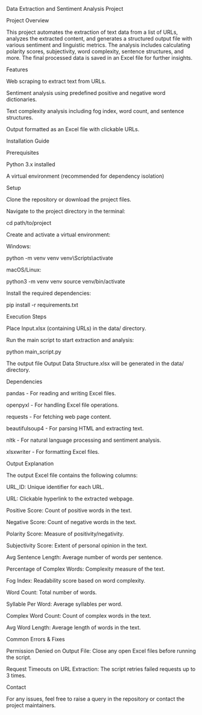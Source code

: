 Data Extraction and Sentiment Analysis Project

Project Overview

This project automates the extraction of text data from a list of URLs, analyzes the extracted content, and generates a structured output file with various sentiment and linguistic metrics. The analysis includes calculating polarity scores, subjectivity, word complexity, sentence structures, and more. The final processed data is saved in an Excel file for further insights.

Features

Web scraping to extract text from URLs.

Sentiment analysis using predefined positive and negative word dictionaries.

Text complexity analysis including fog index, word count, and sentence structures.

Output formatted as an Excel file with clickable URLs.

Installation Guide

Prerequisites

Python 3.x installed

A virtual environment (recommended for dependency isolation)

Setup

Clone the repository or download the project files.

Navigate to the project directory in the terminal:

cd path/to/project

Create and activate a virtual environment:

Windows:

python -m venv venv
venv\Scripts\activate

macOS/Linux:

python3 -m venv venv
source venv/bin/activate

Install the required dependencies:

pip install -r requirements.txt

Execution Steps

Place Input.xlsx (containing URLs) in the data/ directory.

Run the main script to start extraction and analysis:

python main_script.py

The output file Output Data Structure.xlsx will be generated in the data/ directory.

Dependencies

pandas - For reading and writing Excel files.

openpyxl - For handling Excel file operations.

requests - For fetching web page content.

beautifulsoup4 - For parsing HTML and extracting text.

nltk - For natural language processing and sentiment analysis.

xlsxwriter - For formatting Excel files.

Output Explanation

The output Excel file contains the following columns:

URL_ID: Unique identifier for each URL.

URL: Clickable hyperlink to the extracted webpage.

Positive Score: Count of positive words in the text.

Negative Score: Count of negative words in the text.

Polarity Score: Measure of positivity/negativity.

Subjectivity Score: Extent of personal opinion in the text.

Avg Sentence Length: Average number of words per sentence.

Percentage of Complex Words: Complexity measure of the text.

Fog Index: Readability score based on word complexity.

Word Count: Total number of words.

Syllable Per Word: Average syllables per word.

Complex Word Count: Count of complex words in the text.

Avg Word Length: Average length of words in the text.

Common Errors & Fixes

Permission Denied on Output File: Close any open Excel files before running the script.

Request Timeouts on URL Extraction: The script retries failed requests up to 3 times.

Contact

For any issues, feel free to raise a query in the repository or contact the project maintainers.
